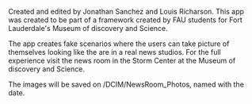 Created and edited by Jonathan Sanchez and Louis Richarson.
This app was created to be part of a framework created by 
FAU students for Fort Lauderdale's Museum of discovery and Science.

The app creates fake scenarios where the users can take picture of themselves
 looking like the are in a real news studios. For the full experience visit 
 the news room in the Storm Center at the Museum of discovery and Science.

The images will be saved on /DCIM/NewsRoom_Photos, named with the date.
